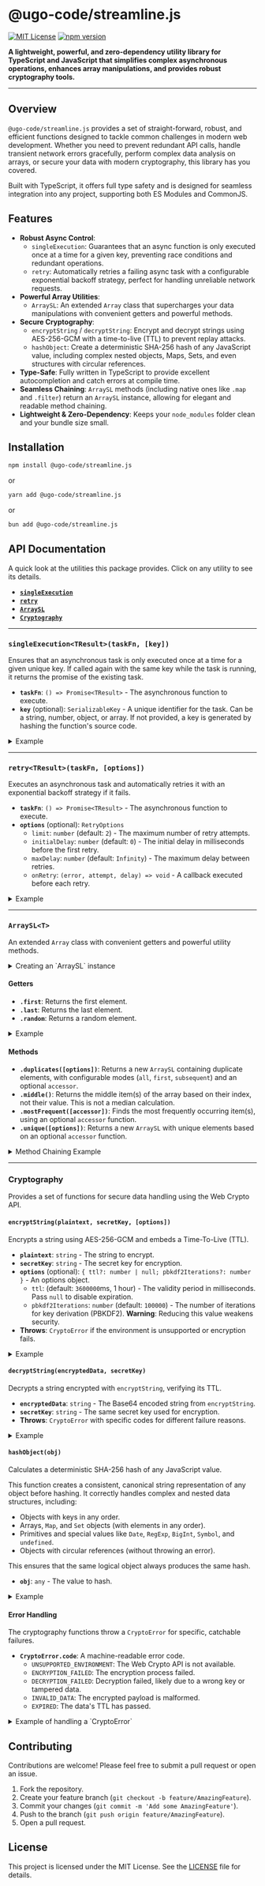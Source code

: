# @ugo-code/streamline.js

[![MIT License](https://img.shields.io/badge/License-MIT-green.svg)](https://choosealicense.com/licenses/mit/)
[![npm version](https://badge.fury.io/js/%40ugo-code%2Fstreamline.js.svg)](https://badge.fury.io/js/%40ugo-code%2Fstreamline.js)

**A lightweight, powerful, and zero-dependency utility library for TypeScript and JavaScript that simplifies complex asynchronous operations, enhances array manipulations, and provides robust cryptography tools.**

---

## Overview

`@ugo-code/streamline.js` provides a set of straight-forward, robust, and efficient functions designed to tackle common challenges in modern web development. Whether you need to prevent redundant API calls, handle transient network errors gracefully, perform complex data analysis on arrays, or secure your data with modern cryptography, this library has you covered.

Built with TypeScript, it offers full type safety and is designed for seamless integration into any project, supporting both ES Modules and CommonJS.

## Features

- **Robust Async Control**:
  - `singleExecution`: Guarantees that an async function is only executed once at a time for a given key, preventing race conditions and redundant operations.
  - `retry`: Automatically retries a failing async task with a configurable exponential backoff strategy, perfect for handling unreliable network requests.
- **Powerful Array Utilities**:
  - `ArraySL`: An extended `Array` class that supercharges your data manipulations with convenient getters and powerful methods.
- **Secure Cryptography**:
  - `encryptString` / `decryptString`: Encrypt and decrypt strings using AES-256-GCM with a time-to-live (TTL) to prevent replay attacks.
  - `hashObject`: Create a deterministic SHA-256 hash of any JavaScript value, including complex nested objects, Maps, Sets, and even structures with circular references.
- **Type-Safe**: Fully written in TypeScript to provide excellent autocompletion and catch errors at compile time.
- **Seamless Chaining**: `ArraySL` methods (including native ones like `.map` and `.filter`) return an `ArraySL` instance, allowing for elegant and readable method chaining.
- **Lightweight & Zero-Dependency**: Keeps your `node_modules` folder clean and your bundle size small.

## Installation

```bash
npm install @ugo-code/streamline.js
```

or

```bash
yarn add @ugo-code/streamline.js
```

or

```bash
bun add @ugo-code/streamline.js
```

## API Documentation

A quick look at the utilities this package provides. Click on any utility to see its details.

- [**`singleExecution`**](#singleExecutiontresulttaskfn-key)
- [**`retry`**](#retrytresulttaskfn-options)
- [**`ArraySL`**](#arrayslt)
- [**`Cryptography`**](#cryptography)

---

### `singleExecution<TResult>(taskFn, [key])`

Ensures that an asynchronous task is only executed once at a time for a given unique key. If called again with the same key while the task is running, it returns the promise of the existing task.

- **`taskFn`**: `() => Promise<TResult>` - The asynchronous function to execute.
- **`key`** (optional): `SerializableKey` - A unique identifier for the task. Can be a string, number, object, or array. If not provided, a key is generated by hashing the function's source code.

<details>
<summary>Example</summary>

```ts
import { singleExecution } from "@ugo-code/streamline.js/singleExecution";

async function fetchUser(userId: string) {
  return singleExecution(
    () => {
      console.log(`Fetching user ${userId}...`);
      // Imagine this is an API call
      return new Promise((resolve) =>
        setTimeout(() => resolve({ id: userId, name: "John Doe" }), 100)
      );
    },
    `user-${userId}` // Unique key for this user
  );
}

// Both calls will trigger only one "Fetching user 123..." log
Promise.all([fetchUser("123"), fetchUser("123")]);
```

</details>

---

### `retry<TResult>(taskFn, [options])`

Executes an asynchronous task and automatically retries it with an exponential backoff strategy if it fails.

- **`taskFn`**: `() => Promise<TResult>` - The asynchronous function to execute.
- **`options`** (optional): `RetryOptions`
  - `limit`: `number` (default: `2`) - The maximum number of retry attempts.
  - `initialDelay`: `number` (default: `0`) - The initial delay in milliseconds before the first retry.
  - `maxDelay`: `number` (default: `Infinity`) - The maximum delay between retries.
  - `onRetry`: `(error, attempt, delay) => void` - A callback executed before each retry.

<details>
<summary>Example</summary>

```ts
import { retry } from "@ugo-code/streamline.js/retry";

let attempt = 0;
async function fetchUnreliableData() {
  attempt++;
  console.log(`Attempt #${attempt}...`);
  if (attempt < 3) {
    throw new Error("Network error");
  }
  return { data: "Finally!" };
}

const data = await retry(fetchUnreliableData, {
  limit: 3,
  initialDelay: 100,
  onRetry: (error, attempt) => {
    console.log(`Attempt ${attempt} failed. Retrying...`);
  },
});

console.log(data); // { data: 'Finally!' }
```

</details>

---

### `ArraySL<T>`

An extended `Array` class with convenient getters and powerful utility methods.

<details>
<summary>Creating an `ArraySL` instance</summary>

```ts
import { ArraySL } from "@ugo-code/streamline.js/array";

const numbers = new ArraySL([1, 2, 3, 4, 5]);
```

</details>

#### Getters

- **`.first`**: Returns the first element.
- **`.last`**: Returns the last element.
- **`.random`**: Returns a random element.

<details>
<summary>Example</summary>

```ts
const arr = new ArraySL([10, 20, 30]);
console.log(arr.first); // 10
console.log(arr.last); // 30
```

</details>

#### Methods

- **`.duplicates([options])`**: Returns a new `ArraySL` containing duplicate elements, with configurable modes (`all`, `first`, `subsequent`) and an optional `accessor`.
- **`.middle()`**: Returns the middle item(s) of the array based on their index, not their value. This is not a median calculation.
- **`.mostFrequent([accessor])`**: Finds the most frequently occurring item(s), using an optional `accessor` function.
- **`.unique([options])`**: Returns a new `ArraySL` with unique elements based on an optional `accessor` function.

<details>
<summary>Method Chaining Example</summary>

```ts
import { ArraySL } from "@ugo-code/streamline.js/array";

const products = new ArraySL([
  { category: "A", price: 10 },
  { category: "B", price: 20 },
  { category: "A", price: 30 },
  { category: "C", price: 20 },
]);

// Get the first product from the 'A' category after sorting by price
const result = products
  .filter((p) => p.category === "A")
  .sort((a, b) => a.price - b.price).first;

console.log(result); // { category: 'A', price: 10 }
```

</details>

---

### Cryptography

Provides a set of functions for secure data handling using the Web Crypto API.

#### `encryptString(plaintext, secretKey, [options])`

Encrypts a string using AES-256-GCM and embeds a Time-To-Live (TTL).

- **`plaintext`**: `string` - The string to encrypt.
- **`secretKey`**: `string` - The secret key for encryption.
- **`options`** (optional): `{ ttl?: number | null; pbkdf2Iterations?: number }` - An options object.
  - `ttl`: (default: `3600000`ms, 1 hour) - The validity period in milliseconds. Pass `null` to disable expiration.
  - `pbkdf2Iterations`: `number` (default: `100000`) - The number of iterations for key derivation (PBKDF2). **Warning**: Reducing this value weakens security.
- **Throws**: `CryptoError` if the environment is unsupported or encryption fails.

<details>
<summary>Example</summary>

```ts
import { encryptString } from "@ugo-code/streamline.js/crypto";

const secret = "my-super-secret-key";
// Encrypt with a 5-second TTL
const encrypted = await encryptString("Hello, World!", secret, { ttl: 5000 });
// Encrypt without an expiration
const permanent = await encryptString("This will not expire", secret, {
  ttl: null,
});
```

</details>

#### `decryptString(encryptedData, secretKey)`

Decrypts a string encrypted with `encryptString`, verifying its TTL.

- **`encryptedData`**: `string` - The Base64 encoded string from `encryptString`.
- **`secretKey`**: `string` - The same secret key used for encryption.
- **Throws**: `CryptoError` with specific codes for different failure reasons.

<details>
<summary>Example</summary>

```ts
import { decryptString } from "@ugo-code/streamline.js/crypto";

// Assuming 'encrypted' is from the previous example
const decrypted = await decryptString(encrypted, secret);
console.log(decrypted); // "Hello, World!"

// After 5 seconds, this would throw a CryptoError.
```

</details>

#### `hashObject(obj)`

Calculates a deterministic SHA-256 hash of any JavaScript value.

This function creates a consistent, canonical string representation of any object before hashing. It correctly handles complex and nested data structures, including:

- Objects with keys in any order.
- Arrays, `Map`, and `Set` objects (with elements in any order).
- Primitives and special values like `Date`, `RegExp`, `BigInt`, `Symbol`, and `undefined`.
- Objects with circular references (without throwing an error).

This ensures that the same logical object always produces the same hash.

- **`obj`**: `any` - The value to hash.

<details>
<summary>Example</summary>

```ts
import { hashObject } from "@ugo-code/streamline.js/crypto";

// Works with complex, nested objects
const obj1 = {
  b: { d: new Set([1, new Date(0)]), c: 3 },
  a: 2,
};
const obj2 = {
  a: 2,
  b: { c: 3, d: new Set([new Date(0), 1]) },
};

const hash1 = await hashObject(obj1);
const hash2 = await hashObject(obj2);

console.log(hash1 === hash2); // true

// Handles circular references
const circular: any = { key: "value" };
circular.self = circular;
const circularHash = await hashObject(circular);
console.log(circularHash); // Produces a consistent hash without crashing
```

</details>

#### Error Handling

The cryptography functions throw a `CryptoError` for specific, catchable failures.

- **`CryptoError.code`**: A machine-readable error code.
  - `UNSUPPORTED_ENVIRONMENT`: The Web Crypto API is not available.
  - `ENCRYPTION_FAILED`: The encryption process failed.
  - `DECRYPTION_FAILED`: Decryption failed, likely due to a wrong key or tampered data.
  - `INVALID_DATA`: The encrypted payload is malformed.
  - `EXPIRED`: The data's TTL has passed.

<details>
<summary>Example of handling a `CryptoError`</summary>

```ts
import { decryptString, CryptoError } from "@ugo-code/streamline.js/crypto";

try {
  const decrypted = await decryptString(expiredData, secret);
} catch (error) {
  if (error instanceof CryptoError && error.code === "EXPIRED") {
    console.error("The data has expired!");
  } else {
    console.error("An unexpected error occurred:", error);
  }
}
```

</details>

## Contributing

Contributions are welcome! Please feel free to submit a pull request or open an issue.

1.  Fork the repository.
2.  Create your feature branch (`git checkout -b feature/AmazingFeature`).
3.  Commit your changes (`git commit -m 'Add some AmazingFeature'`).
4.  Push to the branch (`git push origin feature/AmazingFeature`).
5.  Open a pull request.

## License

This project is licensed under the MIT License. See the [LICENSE](LICENSE) file for details.
